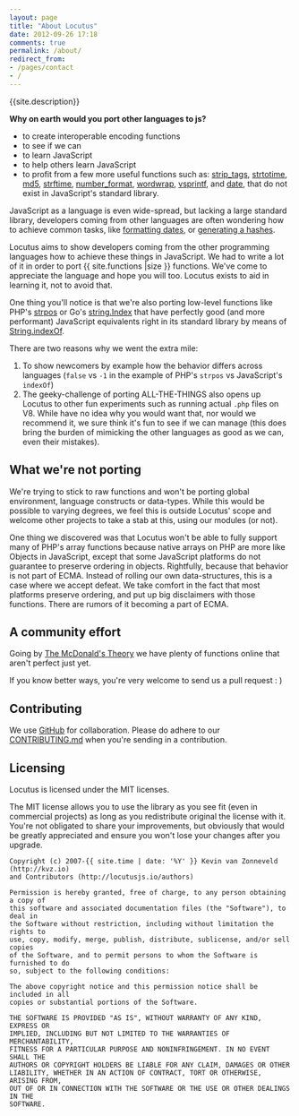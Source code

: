 ```yaml
---
layout: page
title: "About Locutus"
date: 2012-09-26 17:18
comments: true
permalink: /about/
redirect_from:
- /pages/contact
- /
---
```


{{site.description}}

**Why on earth would you port other languages to js?**

 - to create interoperable encoding functions
 - to see if we can
 - to learn JavaScript
 - to help others learn JavaScript
 - to profit from a few more useful functions such as:
[strip_tags](http://locutusjs.io/php/strip_tags/),
[strtotime](http://locutusjs.io/php/strtotime/),
[md5](http://locutusjs.io/php/md5/),
[strftime](http://locutusjs.io/php/strftime/),
[number_format](http://locutusjs.io/php/number_format/),
[wordwrap](http://locutusjs.io/php/wordwrap/), 
[vsprintf](http://locutusjs.io/php/vsprintf/), and
[date](http://locutusjs.io/php/date/), that do not exist in JavaScript's standard library.

JavaScript as a language is even wide-spread, but lacking a large 
standard library, developers coming from other languages are often wondering how
to achieve common tasks, like [formatting dates](http://locutusjs.io/php/strftime/), 
or [generating a hashes](http://locutusjs.io/php/sha1/).

Locutus aims to show developers coming from the other programming languages
how to achieve these things in JavaScript. We had to write a lot of it in order to port {{ site.functions |size }} functions. We've come to appreciate the language and hope you will too. Locutus exists to aid in learning it, not to avoid that.

One thing you'll notice is that we're also porting low-level functions like PHP's
[strpos](http://locutusjs.io/php/strpos/) or Go's [string.Index](/golang/strings/Index/)
that have perfectly good (and more performant) JavaScript equivalents right in its standard library by means of [String.indexOf](https://developer.mozilla.org/en-US/docs/JavaScript/Reference/Global_Objects/String/indexOf).

There are two reasons why we went the extra mile:

1. To show newcomers by example how the behavior differs across languages (`false` vs `-1` in the example of PHP's `strpos` vs JavaScript's `indexOf`)
2. The geeky-challenge of porting ALL-THE-THINGS also opens up Locutus to other fun experiments such as running actual `.php` files on V8. While have no idea why you would want that, nor would we recommend it, we sure think it's fun to see if we can manage (this does bring the burden of mimicking the other languages as good as we can, even their mistakes).

## What we're not porting

We're trying to stick to raw functions and won't be porting global environment, language constructs or data-types. While this would be possible to varying degrees, we feel this is outside Locutus' scope and welcome other projects to take a stab at this, using our modules (or not).

One thing we discovered was that Locutus won't be able to fully support many of PHP's array functions because native arrays on PHP are more like Objects in JavaScript, except that some JavaScript platforms do not guarantee to preserve ordering in objects. Rightfully, because that behavior is not part of ECMA. Instead of rolling our own data-structures, this is a case where we accept defeat. We take comfort in the fact that most platforms preserve ordering, and put up big disclaimers with those functions. There are rumors of it becoming a part of ECMA.

## A community effort

Going by [The McDonald's Theory](https://medium.com/what-i-learned-building/9216e1c9da7d) 
we have plenty of functions online that aren't perfect just yet.

If you know better ways, you're very welcome to send us a pull request : )

## Contributing

We use [GitHub](http://github.com/kvz/locutus) for collaboration.
Please do adhere to our [CONTRIBUTING.md](http://github.com/kvz/locutus/CONTRIBUTING.md) when you're
sending in a contribution.

## Licensing

Locutus is licensed under the MIT licenses.

The MIT license allows you to use the library as you see fit (even in commercial projects) as long as you redistribute original the license with it. You're not obligated to share your improvements, but obviously that would be greatly appreciated and ensure you won't lose your changes after you upgrade.

	Copyright (c) 2007-{{ site.time | date: '%Y' }} Kevin van Zonneveld (http://kvz.io) 
	and Contributors (http://locutusjs.io/authors)

	Permission is hereby granted, free of charge, to any person obtaining a copy of
	this software and associated documentation files (the "Software"), to deal in
	the Software without restriction, including without limitation the rights to
	use, copy, modify, merge, publish, distribute, sublicense, and/or sell copies
	of the Software, and to permit persons to whom the Software is furnished to do
	so, subject to the following conditions:

	The above copyright notice and this permission notice shall be included in all
	copies or substantial portions of the Software.

	THE SOFTWARE IS PROVIDED "AS IS", WITHOUT WARRANTY OF ANY KIND, EXPRESS OR
	IMPLIED, INCLUDING BUT NOT LIMITED TO THE WARRANTIES OF MERCHANTABILITY,
	FITNESS FOR A PARTICULAR PURPOSE AND NONINFRINGEMENT. IN NO EVENT SHALL THE
	AUTHORS OR COPYRIGHT HOLDERS BE LIABLE FOR ANY CLAIM, DAMAGES OR OTHER
	LIABILITY, WHETHER IN AN ACTION OF CONTRACT, TORT OR OTHERWISE, ARISING FROM,
	OUT OF OR IN CONNECTION WITH THE SOFTWARE OR THE USE OR OTHER DEALINGS IN THE
	SOFTWARE.
